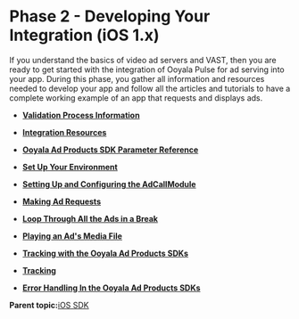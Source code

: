 # Phase 2 - Developing Your Integration \(iOS 1.x\)

If you understand the basics of video ad servers and VAST, then you are ready to get started with the integration of Ooyala Pulse for ad serving into your app. During this phase, you gather all information and resources needed to develop your app and follow all the articles and tutorials to have a complete working example of an app that requests and displays ads.

-   **[Validation Process Information](../../../oadtech/ad_serving/dg/validation_familiarize.md)**  

-   **[Integration Resources](../../../oadtech/ad_serving/dg/ios_integration_resources.md)**  

-   **[Ooyala Ad Products SDK Parameter Reference](../../../oadtech/ad_serving/dg/integration_sdk_parameter.md)**  

-   **[Set Up Your Environment](../../../oadtech/ad_serving/dg/ios_setup_environment.md)**  

-   **[Setting Up and Configuring the AdCallModule](../../../oadtech/ad_serving/dg/ios_initialize_config_adcallmodule.md)**  

-   **[Making Ad Requests](../../../oadtech/ad_serving/dg/ios_making_adrequests.md)**  

-   **[Loop Through All the Ads in a Break](../../../oadtech/ad_serving/dg/ios_looping_ads.md)**  

-   **[Playing an Ad's Media File](../../../oadtech/ad_serving/dg/ios_playing_media_file.md)**  

-   **[Tracking with the Ooyala Ad Products SDKs](../../../oadtech/ad_serving/dg/integration_sdk_tracking.md)**  

-   **[Tracking](../../../oadtech/ad_serving/dg/ios_tracking.md)**  

-   **[Error Handling In the Ooyala Ad Products SDKs](../../../oadtech/ad_serving/dg/integration_sdk_error.md)**  


**Parent topic:**[iOS SDK](../../../oadtech/ad_serving/dg/ios_diy_toolkit.md)

